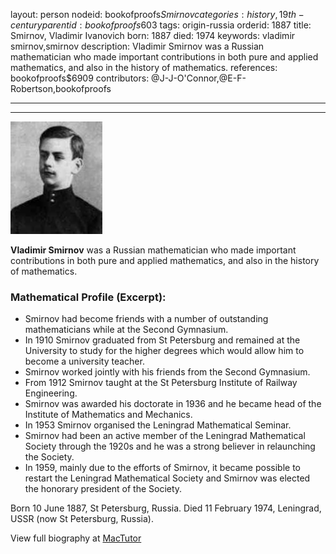 layout: person
nodeid: bookofproofs$Smirnov
categories: history,19th-century
parentid: bookofproofs$603
tags: origin-russia
orderid: 1887
title: Smirnov, Vladimir Ivanovich
born: 1887
died: 1974
keywords: vladimir smirnov,smirnov
description: Vladimir Smirnov was a Russian mathematician who made important contributions in both pure and applied mathematics, and also in the history of mathematics.
references: bookofproofs$6909
contributors: @J-J-O'Connor,@E-F-Robertson,bookofproofs

---



---

![Smirnov.jpg](https://github.com/bookofproofs/bookofproofs.github.io/blob/main/_sources/_assets/images/portraits/Smirnov.jpg?raw=true)

**Vladimir Smirnov** was a Russian mathematician who made important contributions in both pure and applied mathematics, and also in the history of mathematics.

### Mathematical Profile (Excerpt):
* Smirnov had become friends with a number of outstanding mathematicians while at the Second Gymnasium.
* In 1910 Smirnov graduated from St Petersburg and remained at the University to study for the higher degrees which would allow him to become a university teacher.
* Smirnov worked jointly with his friends from the Second Gymnasium.
* From 1912 Smirnov taught at the St Petersburg Institute of Railway Engineering.
* Smirnov was awarded his doctorate in 1936 and he became head of the Institute of Mathematics and Mechanics.
* In 1953 Smirnov organised the Leningrad Mathematical Seminar.
* Smirnov had been an active member of the Leningrad Mathematical Society through the 1920s and he was a strong believer in relaunching the Society.
* In 1959, mainly due to the efforts of Smirnov, it became possible to restart the Leningrad Mathematical Society and Smirnov was elected the honorary president of the Society.

Born 10 June 1887, St Petersburg, Russia. Died 11 February 1974, Leningrad, USSR (now St Petersburg, Russia).

View full biography at [MacTutor](https://mathshistory.st-andrews.ac.uk/Biographies/Smirnov/)
